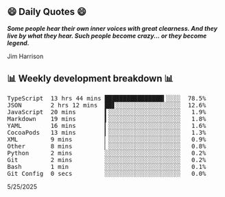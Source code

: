 ## 😄 Daily Quotes 😄

_**Some people hear their own inner voices with great clearness. And they live by what they hear. Such people become crazy... or they become legend.**_

Jim Harrison



## 📊 Weekly development breakdown 📊

<pre>TypeScript  13 hrs 44 mins ████████████████▍░░░░  78.5%
JSON        2 hrs 12 mins  ██▋░░░░░░░░░░░░░░░░░░  12.6%
JavaScript  20 mins        ▍░░░░░░░░░░░░░░░░░░░░   1.9%
Markdown    19 mins        ▍░░░░░░░░░░░░░░░░░░░░   1.8%
YAML        16 mins        ▎░░░░░░░░░░░░░░░░░░░░   1.6%
CocoaPods   13 mins        ▎░░░░░░░░░░░░░░░░░░░░   1.3%
XML         9 mins         ▏░░░░░░░░░░░░░░░░░░░░   0.9%
Other       8 mins         ▏░░░░░░░░░░░░░░░░░░░░   0.8%
Python      2 mins         ░░░░░░░░░░░░░░░░░░░░░   0.2%
Git         2 mins         ░░░░░░░░░░░░░░░░░░░░░   0.2%
Bash        1 min          ░░░░░░░░░░░░░░░░░░░░░   0.1%
Git Config  0 secs         ░░░░░░░░░░░░░░░░░░░░░   0.0%</pre>

5/25/2025